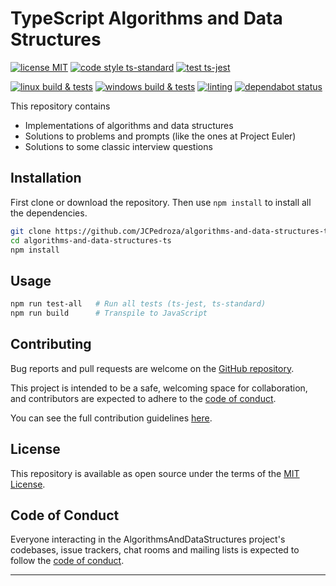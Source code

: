 # TypeScript Algorithms and Data Structures

[![license MIT][6]][7]
[![code style ts-standard][8]][9]
[![test ts-jest][10]][11]

[![linux build & tests][0]][1]
[![windows build & tests][2]][3]
[![linting][4]][5]
[![dependabot status][12]][13]

This repository contains

- Implementations of algorithms and data structures
- Solutions to problems and prompts (like the ones at Project Euler)
- Solutions to some classic interview questions

## Installation

First clone or download the repository. Then use `npm install` to install all the
dependencies.

```bash
git clone https://github.com/JCPedroza/algorithms-and-data-structures-ts.git
cd algorithms-and-data-structures-ts
npm install
```

## Usage

```bash
npm run test-all   # Run all tests (ts-jest, ts-standard)
npm run build      # Transpile to JavaScript
```

## Contributing

Bug reports and pull requests are welcome on the [GitHub repository][32].

This project is intended to be a safe, welcoming space for collaboration, and
contributors are expected to adhere to the [code of conduct][30].

You can see the full contribution guidelines [here][31].

## License

This repository is available as open source under the terms of the
[MIT License][7].

## Code of Conduct

Everyone interacting in the AlgorithmsAndDataStructures project's codebases,
issue trackers, chat rooms and mailing lists is expected to follow the
[code of conduct][30].

---

[0]: https://github.com/JCPedroza/algorithms-and-data-structures-ts/actions/workflows/linux.yml/badge.svg
[1]: https://github.com/JCPedroza/algorithms-and-data-structures-ts/actions/workflows/linux.yml
[2]: https://github.com/JCPedroza/algorithms-and-data-structures-ts/actions/workflows/windows.yml/badge.svg
[3]: https://github.com/JCPedroza/algorithms-and-data-structures-ts/actions/workflows/windows.yml
[4]: https://github.com/JCPedroza/algorithms-and-data-structures-ts/actions/workflows/lint.yml/badge.svg
[5]: https://github.com/JCPedroza/algorithms-and-data-structures-ts/actions/workflows/lint.yml

[6]: https://badgen.net/github/license/JCPedroza/algorithms-and-data-structures-ts
[7]: https://opensource.org/licenses/MIT
[8]: https://badgen.net/badge/code%20style/ts-standard/blue?icon=typescript
[9]: https://github.com/standard/ts-standard
[10]: https://img.shields.io/badge/test-ts--jest-blue
[11]: https://github.com/kulshekhar/ts-jest
[12]: https://badgen.net/github/dependabot/JCPedroza/algorithms-and-data-structures-ts?icon=dependabot
[13]: https://github.com/dependabot/dependabot-core

[30]: https://github.com/JCPedroza/algorithms-and-data-structures-ts/blob/main/CODE_OF_CONDUCT.md
[31]: https://github.com/JCPedroza/algorithms-and-data-structures-ts/blob/main/CONTRIBUTING.md
[32]: https://github.com/JCPedroza/algorithms-and-data-structures-ts
